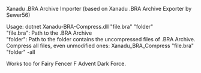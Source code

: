Xanadu .BRA Archive Importer (based on Xanadu .BRA Archive Exporter by Sewer56)

Usage: dotnet Xanadu-BRA-Compress.dll "file.bra" "folder"<br/>
"file.bra": Path to the .BRA Archive<br/>
"folder": Path to the folder contains the uncompressed files of .BRA Archive.<br/>
Compress all files, even unmodified ones: Xanadu_BRA_Compress "file.bra" "folder" -all<br/>
  
Works too for Fairy Fencer F Advent Dark Force.
